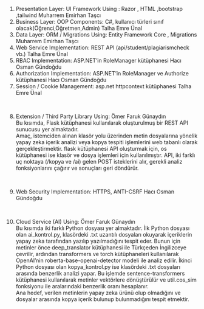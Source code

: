  


1. Presentation Layer: UI Framework Using : Razor , HTML ,bootstrap ,tailwind Muharrem
Emirhan Taşcı
2. Business Layer: OOP Components: C#, kullanıcı türleri sınıf
olacak(Öğrenci,Öğretmen,Admin) Talha Emre Ünal
3. Data Layer: ORM / Migrations Using: Entity Framework Core , Migrations Muharrem
Emirhan Taşcı
4. Web Service Implementation: REST API (api/student/plagiarismcheck vb.) Talha Emre
Ünal
5. RBAC Implementation: ASP.NET’in RoleManager kütüphanesi Hacı Osman Gündoğdu
6. Authorization Implementation: ASP.NET’in RoleManager ve Authorize kütüphanesi Hacı
Osman Gündoğdu
7. Session / Cookie Management: asp.net httpcontext kütüphanesi Talha Emre Ünal

<br>

8. Extension / Third Party Library Using:   Ömer Faruk Günaydın <br>
Bu kısımda, Flask kütüphanesi kullanılarak oluşturulmuş bir REST API sunucusu yer almaktadır.<br>
Amaç, istemciden alınan klasör yolu üzerinden metin dosyalarına yönelik yapay zeka içerik analizi veya kopya tespiti işlemlerini web tabanlı olarak gerçekleştirmektir. flask kütüphanesi API oluşturmak için, os kütüphanesi ise klasör ve dosya işlemleri için kullanılmıştır. API, iki farklı uç noktaya (/kopya ve /ai) gelen POST isteklerini alır, gerekli analiz fonksiyonlarını çağırır ve sonuçları  geri döndürür. 

<br>

9. Web Security Implementation: HTTPS, ANTI-CSRF Hacı Osman Gündoğdu

<br>

10. Cloud Service (AI) Using:   Ömer Faruk Günaydın <br>
Bu kısımda iki farklı Python dosyası yer almaktadır. İlk Python dosyası olan ai_kontrol.py, klasördeki .txt uzantılı dosyaları okuyarak içeriklerin yapay zeka tarafından yazılıp yazılmadığını tespit eder. Bunun için metinler önce deep_translator kütüphanesi ile Türkçeden İngilizceye çevrilir, ardından transformers ve torch kütüphaneleri kullanılarak OpenAI’nin roberta-base-openai-detector modeli ile analiz edilir. İkinci Python dosyası olan kopya_kontrol.py ise klasördeki .txt dosyaları arasında benzerlik analizi yapar. Bu işlemde sentence-transformers kütüphanesi kullanılarak metinler vektörlere dönüştürülür ve util.cos_sim fonksiyonu ile aralarındaki benzerlik oranı hesaplanır. <br>
Ana hedef, verilen metinlerin yapay zeka ürünü olup olmadığını ve dosyalar arasında kopya içerik bulunup bulunmadığını tespit etmektir.
<br>
<br>








